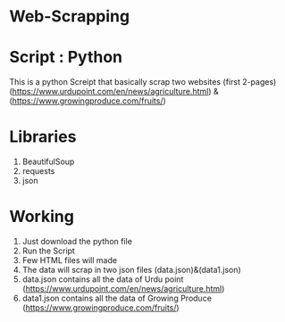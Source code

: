 # Web-Scrapping

# Script : Python

This is a python Screipt that basically scrap two websites (first 2-pages)
(https://www.urdupoint.com/en/news/agriculture.html) & (https://www.growingproduce.com/fruits/)

# Libraries 
  1. BeautifulSoup
  2. requests
  3. json

# Working 
  1. Just download the python file
  2. Run the Script
  3. Few HTML files will made 
  4. The data will scrap in two json files (data.json)&(data1.json) 
  5. data.json contains all the data of Urdu point (https://www.urdupoint.com/en/news/agriculture.html)
  6. data1.json contains all the data of Growing Produce (https://www.growingproduce.com/fruits/)
  

